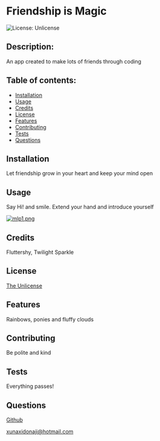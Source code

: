 # Friendship is Magic

![License: Unlicense](https://img.shields.io/badge/license-Unlicense-blue.svg)

## Description:

An app created to make lots of friends through coding

## Table of contents: 

* [Installation](#installation)
* [Usage](#usage)
* [Credits](#credits)
* [License](#license)
* [Features](#features)
* [Contributing](#contributing)
* [Tests](#tests)
* [Questions](#questions)

## Installation

Let friendship grow in your heart and keep your mind open


## Usage

Say Hi! and smile. Extend your hand and introduce yourself

[![mlp1.png](https://i.postimg.cc/63CJcjLD/mlp1.png)](https://postimg.cc/WFpHb7yn)


## Credits

Fluttershy, Twilight Sparkle


## License

[The Unlicense](http://unlicense.org/)


## Features

Rainbows, ponies and fluffy clouds


## Contributing

Be polite and kind


## Tests

Everything passes!


## Questions

[Github](https://github.com/Xunaxidonita)

[xunaxidonaji@hotmail.com](mailto:xunaxidonaji@hotmail.com)
